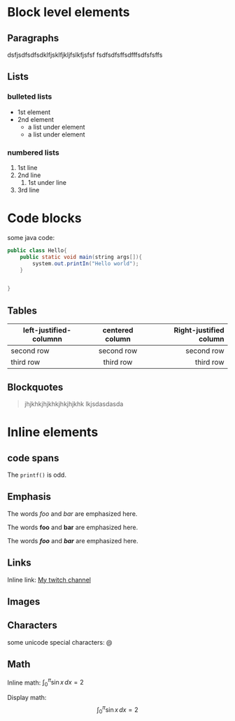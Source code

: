 Block level elements
==================

Paragraphs
---------
dsfjsdfsdfsdklfjsklfjkljfslkfjsfsf
fsdfsdfsffsdfffsdfsfsffs


Lists
----
### bulleted lists
* 1st element
* 2nd element
    * a list under element
    * a list under element

                                                                    
### numbered lists 
1. 1st line
1. 2nd line
    1. 1st under line
1. 3rd line

Code blocks
===========
some java code:
```java
public class Hello{
    public static void main(string args[]){
        system.out.printIn("Hello world");
    }


}
```
Tables
-------
| left-justified-columnn | centered column | Right-justified column|
|-----------------------|:----------------:|----------------------:|
|second row | second row | second row|
|third row | third row | third row |



Blockquotes
---------
> jhjkhkjhjkhkjhkjhjkhk
> lkjsdasdasda

Inline elements
============

code spans
----------

The `printf()` is odd.

Emphasis
-------

The words _foo_ and *bar* are emphasized here.

The words __foo__ and **bar** are emphasized here.

The words ___foo___ and ***bar*** are emphasized here.

Links
----

Inline link: [My twitch channel](https://twitch.tv/besenczi/ "My twitch channel")


Images
------



Characters
--------

some unicode special characters:
&#64;

Math
----
Inline math: $\int_{0}^{\pi} \sin x \,dx= 2$


Display math: $$\int_{0}^{\pi} \sin x \,dx= 2$$



